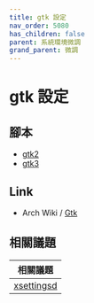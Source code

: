 ```yaml
---
title: gtk 設定
nav_order: 5080
has_children: false
parent: 系統環境微調
grand_parent: 微調
---
```


# gtk 設定


## 腳本

* [gtk2](https://github.com/samwhelp/note-about-ubuntu/tree/gh-pages/_demo/adjustment/style/gtk2)
* [gtk3](https://github.com/samwhelp/note-about-ubuntu/tree/gh-pages/_demo/adjustment/style/gtk3)


## Link

* Arch Wiki / [Gtk](https://wiki.archlinux.org/title/GTK#Configuration)


## 相關議題

| 相關議題 |
| --- |
| [xsettingsd](https://samwhelp.github.io/note-about-ubuntu/read/adjustment/env/xsettingsd.html) |
